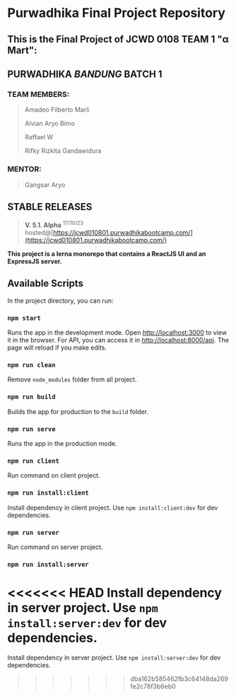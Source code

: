 # Purwadhika Final Project Repository

## This is the Final Project of JCWD 0108 TEAM 1 "α Mart":
## **PURWADHIKA _BANDUNG_ BATCH 1**

### TEAM MEMBERS:
> Amadeo Filberto Marli
> 
> Alvian Aryo Bimo
> 
> Raffael W
> 
> Rifky Rizkita Gandawidura

### MENTOR:
> Gangsar Aryo

## STABLE RELEASES
> **V. 5.1. Alpha** <sup>17/10/23</sup> hosted@[https://jcwd010801.purwadhikabootcamp.com/](https://jcwd010801.purwadhikabootcamp.com/)


**This project is a lerna monorepo that contains a ReactJS UI and an ExpressJS server.**

## Available Scripts
In the project directory, you can run:
### `npm start`
Runs the app in the development mode.
Open [http://localhost:3000](http://localhost:3000) to view it in the browser.
For API, you can access it in [http://localhost:8000/api](http://localhost:8000/api).
The page will reload if you make edits.
### `npm run clean`
Remove `node_modules` folder from all project.
### `npm run build`
Builds the app for production to the `build` folder.
### `npm run serve`
Runs the app in the production mode.
### `npm run client`
Run command on client project.
### `npm run install:client`
Install dependency in client project. Use `npm install:client:dev` for dev dependencies.
### `npm run server`
Run command on server project.
### `npm run install:server`
<<<<<<< HEAD
Install dependency in server project. Use `npm install:server:dev` for dev dependencies.
=======
Install dependency in server project. Use `npm install:server:dev` for dev dependencies.
>>>>>>> dba162b585462fb3c64148da269fe2c78f3b6eb0
